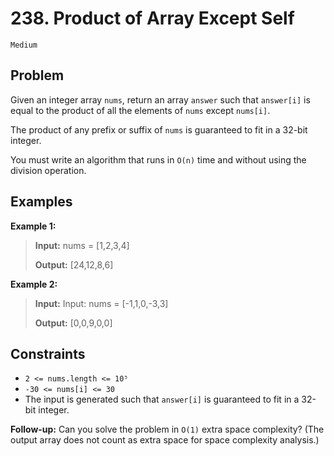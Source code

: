 # 238. Product of Array Except Self

`Medium`

## Problem

Given an integer array `nums`, return an array `answer` such that `answer[i]` is equal to the product of all the elements of `nums` except `nums[i]`.

The product of any prefix or suffix of `nums` is guaranteed to fit in a 32-bit integer.

You must write an algorithm that runs in `O(n)` time and without using the division operation.
 
## Examples

**Example 1:**

> **Input:** nums = [1,2,3,4]
>
> **Output:** [24,12,8,6]

**Example 2:**

> **Input:** Input: nums = [-1,1,0,-3,3]
>
> **Output:** [0,0,9,0,0]

## Constraints

- `2 <= nums.length <= 10⁵`
- `-30 <= nums[i] <= 30`
- The input is generated such that `answer[i]` is guaranteed to fit in a 32-bit integer.

**Follow-up:** Can you solve the problem in `O(1)` extra space complexity? (The output array does not count as extra space for space complexity analysis.)